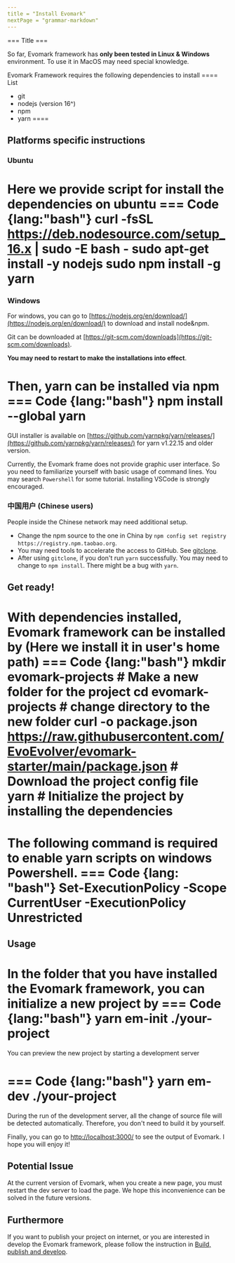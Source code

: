```yaml
---
title = "Install Evomark"
nextPage = "grammar-markdown"
---
```


=== Title ===

So far, Evomark framework has **only been tested in Linux & Windows** environment. To use it in MacOS may need special knowledge. 

Evomark Framework requires the following dependencies to install
==== List
- git
- nodejs (version 16^)
- npm
- yarn
====

## Platforms specific instructions

### Ubuntu
Here we provide script for install the dependencies on ubuntu
=== Code {lang:"bash"}
curl -fsSL https://deb.nodesource.com/setup_16.x | sudo -E bash -
sudo apt-get install -y nodejs
sudo npm install -g yarn
===
### Windows
For windows, you can go to [https://nodejs.org/en/download/](https://nodejs.org/en/download/) to download and install node&npm.

Git can be downloaded at [https://git-scm.com/downloads](https://git-scm.com/downloads).

**You may need to restart to make the installations into effect**.

Then, yarn can be installed via npm 
=== Code {lang:"bash"}
npm install --global yarn
===
GUI installer is available on [https://github.com/yarnpkg/yarn/releases/](https://github.com/yarnpkg/yarn/releases/) for yarn v1.22.15 and older version.

Currently, the Evomark frame does not provide graphic user interface. So you need to familiarize yourself with basic usage of command lines. You may search `Powershell` for some tutorial. Installing VSCode is strongly encouraged.

### 中国用户 (Chinese users)

People inside the Chinese network may need additional setup.
- Change the npm source to the one in China by `npm config set registry https://registry.npm.taobao.org`.
- You may need tools to accelerate the access to GitHub. See [gitclone](https://www.gitclone.com/).
- After using `gitclone`, if you don't run `yarn` successfully. You may need to change to `npm install`. There might be a bug with `yarn`.


## Get ready!

With dependencies installed, Evomark framework can be installed by (Here we install it in user's home path)
=== Code {lang:"bash"}
mkdir evomark-projects  # Make a new folder for the project
cd evomark-projects # change directory to the new folder
curl -o package.json https://raw.githubusercontent.com/EvoEvolver/evomark-starter/main/package.json  # Download the project config file
yarn # Initialize the project by installing the dependencies
===

The following command is required to enable yarn scripts on windows Powershell.
=== Code {lang: "bash"}
Set-ExecutionPolicy -Scope CurrentUser -ExecutionPolicy Unrestricted
===

## Usage
In the folder that you have installed the Evomark framework, you can initialize a new project by
=== Code {lang:"bash"}
yarn em-init ./your-project
===
You can preview the new project by starting a development server

=== Code {lang:"bash"}
yarn em-dev ./your-project
===
During the run of the development server, all the change of source file will be detected automatically. Therefore, you don't need to build it by yourself.

Finally, you can go to [http://localhost:3000/](http://localhost:3000/) to see the output of Evomark. I hope you will enjoy it! 

## Potential Issue

At the current version of Evomark, when you create a new page, you must restart the dev server to load the page. We hope this inconvenience can be solved in the future versions.

## Furthermore

If you want to publish your project on internet, or you are interested in develop the Evomark framework, please follow the instruction in [Build, publish and develop](build-publish-dev).
